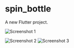 # spin_bottle

A new Flutter project.

![Screenshot 1](https://github.com/user-attachments/assets/8295f5a0-6004-4f16-b0da-bdece548b442)

![Screenshot 2](https://github.com/user-attachments/assets/4705b6ca-442d-4b4c-8170-fe71df12d2d0)
![Screenshot 3](https://github.com/user-attachments/assets/1bcd5072-f1cf-4c38-a9c1-eb1268ea1cd4)
